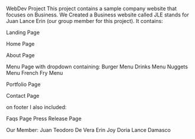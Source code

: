 WebDev Project
This project contains a sample company website that focuses on Business.
We Created a Business website called JLE stands for Juan Lance Erin (our group member for this project).
It contains:

Landing Page

Home Page

About Page

Menu Page with dropdown containing:
Burger Menu
Drinks Menu
Nuggets Menu
French Fry Menu

Portfolio Page

Contact Page

on footer I also included:

Faqs Page
Press Release Page


Our Member:
Juan Teodoro De Vera
Erin Joy Doria
Lance Damasco

